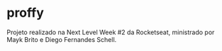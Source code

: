 # proffy
Projeto realizado na Next Level Week #2 da Rocketseat, ministrado por Mayk Brito e Diego Fernandes Schell. 
